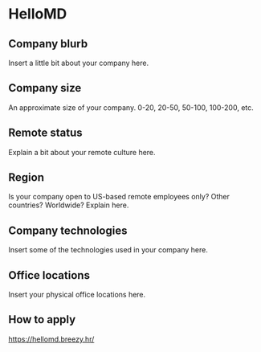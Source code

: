 # HelloMD

## Company blurb

Insert a little bit about your company here.

## Company size

An approximate size of your company. 0-20, 20-50, 50-100, 100-200, etc.

## Remote status

Explain a bit about your remote culture here.

## Region

Is your company open to US-based remote employees only? Other countries? Worldwide? Explain here.

## Company technologies

Insert some of the technologies used in your company here.

## Office locations

Insert your physical office locations here.

## How to apply

https://hellomd.breezy.hr/
